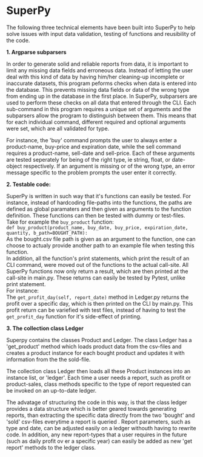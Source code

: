 
# SuperPy 


The following three technical elements have been built into SuperPy to help solve issues with input data validation, testing of functions and reusibility of the code.



**1. Argparse subparsers** 

In order to generate solid and reliable reports from data, it is important to limit any missing data fields and erroneous data. Instead of letting the user deal with this kind of data by having him/her cleaning-up incomplete or inaccurate datasets, this program peforms checks when data is entered into the database. This prevents missing data fields or data of the wrong type from ending up in the database in the first place. 
In SuperPy, subparsers are used to perform these checks on all data that entered through the CLI. Each sub-command in this program requires a unique set of arguments and the subparsers allow the program to distinguish between them. This means that for each individual command,  different required and optional arguments were set, which are all validated for type. 

For instance, the 'buy' command prompts the user to always enter a product-name, buy-price and expiration date, while the sell command requires a product-name, sell-date and sell-price. Each of these arguments are tested seperately for being of the right type, ie string, float, or date-object respectively. If an argument is missing or of the wrong type, an error message specific to the problem prompts the user enter it correctly.


**2. Testable code:**

SuperPy is written in such way that it's functions can easily be tested. For instance, instead of hardcoding file-paths into the functions, the paths are defined as global paramaters and then given as arguments to the function definition. These functions can then be tested with dummy or test-files.  
Take for example the ```buy_product``` function:  
```def buy_product(product_name, buy_date, buy_price, expiration_date, quantity, b_path=BOUGHT_PATH):```  
As the bought.csv file path is given as an argument to the function, one can choose to actualy provide another path to an example file when testing this function.   
In addition, all the function's print statements, which print the result of an CLI command, were moved out of the functions to the actual call-site. All SuperPy functions now only return a result, which are then printed at the call-site in main.py. These returns can easily be tested by Pytest, unlike print statement.  
For instance:   
The ```get_profit_day(self, report_date)``` method in Ledger.py returns the profit over a specific day, which is then printed on the CLI by main.py. This profit return can be variefied with test files,  instead of having to test the ```get_profit_day``` function for it's side-effect of printing.

**3. The collection class Ledger**

Superpy contains the classes Product and Ledger. The class Ledger has a 'get_product' method which loads product data from the csv-files and creates a product instance for each bought product and updates it with information from the the sold-file. 

The collection class Ledger then loads all these Product instances into an instance list, or 'ledger'. Each time a user needs a report, such as profit or product-sales, class methods specific to the type of report requested can be invoked on an up-to-date ledger. 

The advatage of structuring the code in this way, is that the class ledger provides a data structure which is better geared towards generating reports, than extracting the specific data directly from the two 'bought' and 'sold' csv-files everytime a report is queried . Report parameters, such as type and date, can be adjusted easily on a ledger withouth having to rewrite code. In addition, any new report-types that a user requires in the future (such as daily profit ov er a specific year) can easily be added as new 'get report' methods to the ledger class. 




